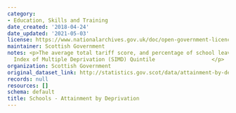 ```yaml
---
category:
- Education, Skills and Training
date_created: '2018-04-24'
date_updated: '2021-05-03'
license: https://www.nationalarchives.gov.uk/doc/open-government-licence/version/3/
maintainer: Scottish Government
notes: <p>The average total tariff score, and percentage of school leavers by Scottish
  Index of Multiple Deprivation (SIMD) Quintile                  </p>
organization: Scottish Government
original_dataset_link: http://statistics.gov.scot/data/attainment-by-deprivation-quintile
records: null
resources: []
schema: default
title: Schools - Attainment by Deprivation
---
```

